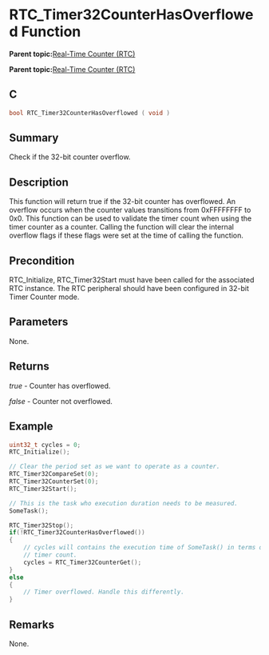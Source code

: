 # RTC\_Timer32CounterHasOverflowed Function

**Parent topic:**[Real-Time Counter \(RTC\)](GUID-3578D06D-FEC5-4769-ADC7-0D46730CD973.md)

**Parent topic:**[Real-Time Counter \(RTC\)](GUID-C95E1695-55CC-4546-9F2C-315F5C908FC1.md)

## C

```c
bool RTC_Timer32CounterHasOverflowed ( void )
```

## Summary

Check if the 32-bit counter overflow.

## Description

This function will return true if the 32-bit counter has overflowed. An overflow occurs when the counter values transitions from 0xFFFFFFFF to 0x0. This function can be used to validate the timer count when using the timer counter as a counter. Calling the function will clear the internal overflow flags if these flags were set at the time of calling the function.

## Precondition

RTC\_Initialize, RTC\_Timer32Start must have been called for the associated RTC instance. The RTC peripheral should have been configured in 32-bit Timer Counter mode.

## Parameters

None.

## Returns

*true* - Counter has overflowed.

*false* - Counter not overflowed.

## Example

```c
uint32_t cycles = 0;
RTC_Initialize();

// Clear the period set as we want to operate as a counter.
RTC_Timer32CompareSet(0);
RTC_Timer32CounterSet(0);
RTC_Timer32Start();

// This is the task who execution duration needs to be measured.
SomeTask();

RTC_Timer32Stop();
if(!RTC_Timer32CounterHasOverflowed())
{
    // cycles will contains the execution time of SomeTask() in terms of
    // timer count.
    cycles = RTC_Timer32CounterGet();
}
else
{
    // Timer overflowed. Handle this differently.
}
```

## Remarks

None.


